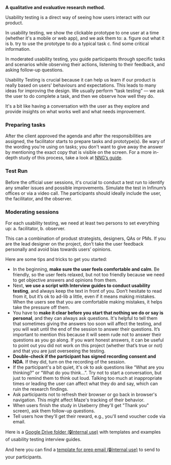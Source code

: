 **A qualitative and evaluative research method.**

Usability testing is a direct way of seeing how users interact with our product.

In usability testing, we show the clickable prototype to one user at a time (whether it's a mobile or web app), and we ask them to:
a. figure out what it is
b. try to use the prototype to do a typical task
c. find some critical information.

In moderated usability testing, you guide participants through specific tasks and scenarios while observing their actions, listening to their feedback, and asking follow-up questions.

Usability Testing is crucial because it can help us learn if our product is really based on users' behaviours and expectations. This leads to many ideas for improving the design. We usually perform “task testing” — we ask the user to do complete a task, and then we observe how well they do.

It's a bit like having a conversation with the user as they explore and provide insights on what works well and what needs improvement.

### Preparing tasks

After the client approved the agenda and after the responsibilities are assigned, the facilitator starts to prepare tasks and prototype(s). Be wary of the wording you're using on tasks; you don't want to give away the answer by mentioning the exact copy that is visible on the screen. For a more in-depth study of this process, take a look at [NNG’s guide](https://www.nngroup.com/articles/task-scenarios-usability-testing/).

### Test Run

Before the official user sessions, it's crucial to conduct a test run to identify any smaller issues and possible improvements. Simulate the test in Infinum’s offices or via a video call. The participants should ideally include the user, the facilitator, and the observer.

### Moderating sessions

For each usability testing, we need at least two persons to set everything up:
a. facilitator,
b. observer.

This can a combination of produst strategists, designers, QAs or PMs. If you are the lead designer on the project, don’t take the user feedback personally and avoid bias towards users’ opinions.

Here are some tips and tricks to get you started:
- In the beginning, **make sure the user feels comfortable and calm**. Be friendly, so the user feels relaxed, but not too friendly because we need to get objective answers and opinions from them. 
- Next, **we use a script with Interview guides to conduct usability testing**, and always keep the text in front of you. Don’t hesitate to read from it, but it’s ok to ad-lib a little, even if it means making mistakes. When the users see that you are comfortable making mistakes, it helps take the pressure off them.
- You have to **make it clear before you start that nothing we do or say is personal**, and they can always ask questions. It's helpful to tell them that sometimes giving the answers too soon will affect the testing, and you will wait until the end of the session to answer their questions. It’s important to mention this because it will seem rude not to answer their questions as you go along. If you want honest answers, it can be useful to point out you did not work on this project (whether that’s true or not) and that you are just overseeing the testing.
- **Double-check if the participant has signed recording consent and NDA**. If they did, turn on the recording of the session.
- If the participant's a bit quiet, it's ok to ask questions like “What are you thinking?” or “What do you think…”. Try not to start a conversation, but just to remind them to think out loud. Talking too much at inappropriate times or leading the user can affect what they do and say, which can ruin the research findings.
- Ask participants not to refresh their browser or go back in browser's navigation. This might affect Maze's tracking of their behavior.
- When users finish the study in Useberry (they'll get "Thank you" screen), ask them follow-up questions.
- Tell users how they'll get their reward, e.g., you'll send voucher code via email.

Here is a [Google Drive folder (🔒Internal use)](https://drive.google.com/drive/folders/1-U55rhcepV43AVmmWAAULXMa_tdT_8Ox?usp=sharing) with templates and examples of usability testing interview guides.

And here you can find a [template for prep email (🔒Internal use)](https://docs.google.com/document/d/1tJWRe_ynST6CYKGrWsqAEq9m1Hobp6sBsf1titqIo0I/edit?usp=sharing) to send to your participants.
